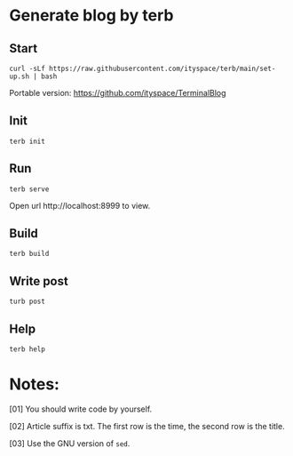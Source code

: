 Generate blog by terb
=============================

Start
-----

```
curl -sLf https://raw.githubusercontent.com/ityspace/terb/main/set-up.sh | bash
```

Portable version: https://github.com/ityspace/TerminalBlog

Init
---

```
terb init
```

Run
---

```
terb serve
```

Open url http://localhost:8999 to view.

Build
---

```
terb build
```

Write post
---

```
turb post
```

Help
---

```
terb help
```

Notes:
======

[01] You should write code by yourself.

[02] Article suffix is txt. The first row is the time, the second row is the title.

[03] Use the GNU version of `sed`.

